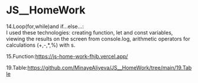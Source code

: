 # JS__HomeWork
14.Loop(for,while)and if...else...:  
I used these technologies: creating function, let and const variables, viewing the results on the screen from console.log, arithmetic operators for calculations
(+,-,*,%) with s.

15.Function:https://js-home-work-fhjb.vercel.app/


19.Table:https://github.com/MinayeAliyeva/JS__HomeWork/tree/main/19.Table
